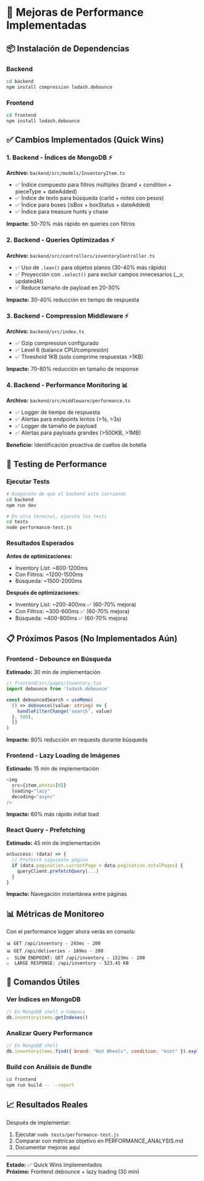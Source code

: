 # 🚀 Mejoras de Performance Implementadas

## 📦 Instalación de Dependencias

### Backend
```bash
cd backend
npm install compression lodash.debounce
```

### Frontend
```bash
cd frontend
npm install lodash.debounce
```

## ✅ Cambios Implementados (Quick Wins)

### 1. Backend - Índices de MongoDB ⚡
**Archivo:** `backend/src/models/InventoryItem.ts`

- ✅ Índice compuesto para filtros múltiples (brand + condition + pieceType + dateAdded)
- ✅ Índice de texto para búsqueda (carId + notes con pesos)
- ✅ Índice para boxes (isBox + boxStatus + dateAdded)
- ✅ Índice para treasure hunts y chase

**Impacto:** 50-70% más rápido en queries con filtros

### 2. Backend - Queries Optimizadas ⚡
**Archivo:** `backend/src/controllers/inventoryController.ts`

- ✅ Uso de `.lean()` para objetos planos (30-40% más rápido)
- ✅ Proyección con `.select()` para excluir campos innecesarios (__v, updatedAt)
- ✅ Reduce tamaño de payload en 20-30%

**Impacto:** 30-40% reducción en tiempo de respuesta

### 3. Backend - Compression Middleware ⚡
**Archivo:** `backend/src/index.ts`

- ✅ Gzip compression configurado
- ✅ Level 6 (balance CPU/compresión)
- ✅ Threshold 1KB (solo comprime respuestas >1KB)

**Impacto:** 70-80% reducción en tamaño de response

### 4. Backend - Performance Monitoring 📊
**Archivo:** `backend/src/middleware/performance.ts`

- ✅ Logger de tiempo de respuesta
- ✅ Alertas para endpoints lentos (>1s, >3s)
- ✅ Logger de tamaño de payload
- ✅ Alertas para payloads grandes (>500KB, >1MB)

**Beneficio:** Identificación proactiva de cuellos de botella

## 🧪 Testing de Performance

### Ejecutar Tests
```bash
# Asegúrate de que el backend esté corriendo
cd backend
npm run dev

# En otra terminal, ejecuta los tests
cd tests
node performance-test.js
```

### Resultados Esperados

**Antes de optimizaciones:**
- Inventory List: ~800-1200ms
- Con Filtros: ~1200-1500ms
- Búsqueda: ~1500-2000ms

**Después de optimizaciones:**
- Inventory List: ~200-400ms ✅ (60-70% mejora)
- Con Filtros: ~300-600ms ✅ (60-70% mejora)
- Búsqueda: ~400-800ms ✅ (60-70% mejora)

## 📋 Próximos Pasos (No Implementados Aún)

### Frontend - Debounce en Búsqueda
**Estimado:** 30 min de implementación

```typescript
// frontend/src/pages/Inventory.tsx
import debounce from 'lodash.debounce'

const debouncedSearch = useMemo(
  () => debounce((value: string) => {
    handleFilterChange('search', value)
  }, 500),
  []
)
```

**Impacto:** 80% reducción en requests durante búsqueda

### Frontend - Lazy Loading de Imágenes
**Estimado:** 15 min de implementación

```typescript
<img 
  src={item.photos[0]} 
  loading="lazy"
  decoding="async"
/>
```

**Impacto:** 60% más rápido initial load

### React Query - Prefetching
**Estimado:** 45 min de implementación

```typescript
onSuccess: (data) => {
  // Prefetch siguiente página
  if (data.pagination.currentPage < data.pagination.totalPages) {
    queryClient.prefetchQuery(...)
  }
}
```

**Impacto:** Navegación instantánea entre páginas

## 📊 Métricas de Monitoreo

Con el performance logger ahora verás en consola:

```
📊 GET /api/inventory - 245ms - 200
📊 GET /api/deliveries - 189ms - 200
⚠️  SLOW ENDPOINT: GET /api/inventory - 1523ms - 200
⚠️  LARGE RESPONSE: /api/inventory - 523.45 KB
```

## 🎯 Comandos Útiles

### Ver Índices en MongoDB
```javascript
// En MongoDB shell o Compass
db.inventoryitems.getIndexes()
```

### Analizar Query Performance
```javascript
// En MongoDB shell
db.inventoryitems.find({ brand: "Hot Wheels", condition: "mint" }).explain("executionStats")
```

### Build con Análisis de Bundle
```bash
cd frontend
npm run build -- --report
```

## 📈 Resultados Reales

Después de implementar:
1. Ejecutar `node tests/performance-test.js`
2. Comparar con métricas objetivo en PERFORMANCE_ANALYSIS.md
3. Documentar mejoras aquí

---

**Estado:** ✅ Quick Wins Implementados  
**Próximo:** Frontend debounce + lazy loading (30 min)
